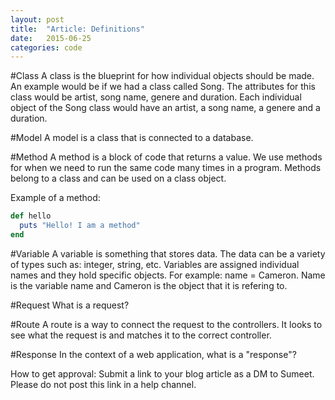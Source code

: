 ```yaml
---
layout: post
title:  "Article: Definitions"
date:   2015-06-25
categories: code
---
```

#Class
A class is the blueprint for how individual objects should be made. An example would be if we had a class called Song. The attributes for this class would be artist, song name, genere and duration. Each individual object of the Song class would have an artist, a song name, a genere and a duration. 

#Model
A model is a class that is connected to a database. 

#Method
A method is a block of code that returns a value. We use methods for when we need to run the same code many times in a program. Methods belong to a class and can be used on a class object. 

Example of a method:
```ruby
def hello
  puts "Hello! I am a method"
end
```
#Variable
A variable is something that stores data. The data can be a variety of types such as: integer, string, etc. Variables are assigned individual names and they hold specific objects. For example: name = Cameron. Name is the variable name and Cameron is the object that it is refering to. 

#Request
What is a request? 

#Route
A route is a way to connect the request to the controllers. It looks to see what the request is and matches it to the correct controller.

#Response
In the context of a web application, what is a "response"?


How to get approval: Submit a link to your blog article as a DM to Sumeet. Please do not post this link in a help channel.